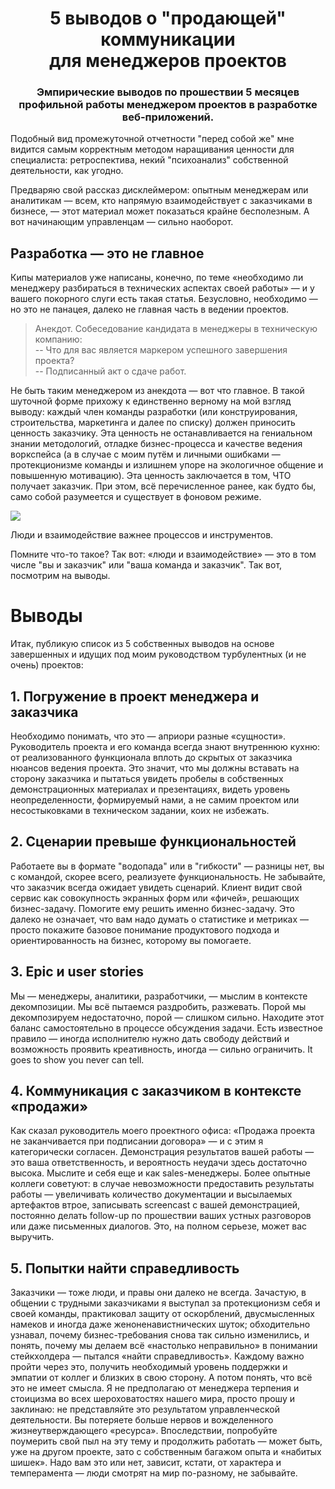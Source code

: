 <h1 align="center">5 выводов о "продающей" коммуникации <br> для менеджеров проектов</h1>
<h3 align="center">Эмпирические выводов по прошествии 5 месяцев <br> профильной работы менеджером проектов в разработке веб-приложений.</h3>


Подобный вид промежуточной отчетности "перед собой же" мне видится самым корректным методом наращивания ценности для специалиста: ретроспектива, некий "психоанализ" собственной деятельности, как угодно.

Предваряю свой рассказ дисклеймером: опытным менеджерам или аналитикам — всем, кто напрямую взаимодействует с заказчиками в бизнесе, — этот материал может показаться крайне бесполезным. А вот начинающим управленцам — сильно наоборот.

## Разработка — это не главное

Кипы материалов уже написаны, конечно, по теме «необходимо ли менеджеру разбираться в технических аспектах своей работы» — и у вашего покорного слуги есть такая статья. Безусловно, необходимо — но это не панацея, далеко не главная часть в ведении проектов.

> Анекдот. Собеседование кандидата в менеджеры в техническую компанию:<br>
> -- Что для вас является маркером успешного завершения проекта?<br>
> -- Подписанный акт о сдаче работ.

Не быть таким менеджером из анекдота — вот что главное. 
В такой шуточной форме прихожу к единственно верному на мой взгляд выводу: каждый член команды разработки 
(или конструирования, строительства, маркетинга и далее по списку) должен приносить ценность заказчику. 
Эта ценность не останавливается на гениальном знании методологий, отладке бизнес-процесса и качестве ведения воркспейса 
(а в случае с моим путём и личными ошибками — протекционизме команды и излишнем упоре на экологичное общение и повышенную мотивацию). 
Эта ценность заключается в том, ЧТО получает заказчик. При этом, всё перечисленное ранее, как будто бы, само собой разумеется и существует в фоновом режиме.

<img src="https://leonardo.osnova.io/7d24d6c5-7938-5b3e-adb8-a770e341cd86/-/preview/600/-/format/webp/">

<p>Люди и взаимодействие важнее процессов и инструментов.</p>
Помните что-то такое? Так вот: «люди и взаимодействие» — это в том числе "вы и заказчик" или "ваша команда и заказчик". Так вот, посмотрим на выводы.

# Выводы

Итак, публикую список из 5 собственных выводов на основе завершенных и идущих под моим руководством турбулентных (и не очень) проектов:

## 1. Погружение в проект менеджера и заказчика

Необходимо понимать, что это — априори разные «сущности». Руководитель проекта и его команда всегда знают внутреннюю кухню: от реализованного функционала вплоть до скрытых от заказчика нюансов ведения проекта. Это значит, что мы должны вставать на сторону заказчика и пытаться увидеть пробелы в собственных демонстрационных материалах и презентациях, видеть уровень неопределенности, формируемый нами, а не самим проектом или несостыковками в техническом задании, коих не избежать.

## 2. Сценарии превыше функциональностей

Работаете вы в формате "водопада" или в "гибкости" — разницы нет, вы с командой, скорее всего, реализуете функциональность. Не забывайте, что заказчик всегда ожидает увидеть сценарий. Клиент видит свой сервис как совокупность экранных форм или «фичей», решающих бизнес-задачу. Помогите ему решить именно бизнес-задачу. Это далеко не означает, что вам надо думать о статистике и метриках — просто покажите базовое понимание продуктового подхода и ориентированность на бизнес, которому вы помогаете.

## 3. Epic и user stories

Мы — менеджеры, аналитики, разработчики, — мыслим в контексте декомпозиции. Мы всё пытаемся раздробить, разжевать. Порой мы декомпозируем недостаточно, порой — слишком сильно. Находите этот баланс самостоятельно в процессе обсуждения задачи. Есть известное правило — иногда исполнителю нужно дать свободу действий и возможность проявить креативность, иногда — сильно ограничить. It goes to show you never can tell.

## 4. Коммуникация с заказчиком в контексте «продажи»

Как сказал руководитель моего проектного офиса: «Продажа проекта не заканчивается при подписании договора» — и с этим я категорически согласен. Демонстрация результатов вашей работы — это ваша ответственность, и вероятность неудачи здесь достаточно высока. Мыслите и себя еще и как sales-менеджеры. Более опытные коллеги советуют: в случае невозможности предоставить результаты работы — увеличивать количество документации и высылаемых артефактов втрое, записывать screencast с вашей демонстрацией, постоянно делать follow-up по прошествии ваших устных разговоров или даже письменных диалогов. Это, на полном серьезе, может вас выручить.

## 5. Попытки найти справедливость

Заказчики — тоже люди, и правы они далеко не всегда. Зачастую, в общении с трудными заказчиками я выступал за протекционизм себя и своей команды, практиковал защиту от оскорблений, двусмысленных намеков и иногда даже женоненавистнических шуток; обходительно узнавал, почему бизнес-требования снова так сильно изменились, и понять, почему мы делаем всё «настолько неправильно» в понимании стейкхолдера — пытался «найти справедливость». Каждому важно пройти через это, получить необходимый уровень поддержки и эмпатии от коллег и близких в свою сторону. А потом понять, что всё это не имеет смысла. Я не предполагаю от менеджера терпения и стоицизма во всех шероховатостях нашего мира, просто прошу и заклинаю: не представляйте это результатом управленческой деятельности. Вы потеряете больше нервов и вожделенного жизнеутверждающего «ресурса». Впоследствии, попробуйте поумерить свой пыл на эту тему и продолжить работать — может быть, уже на другом проекте, зато с собственным багажом опыта и «набитых шишек». Надо вам это или нет, зависит, кстати, от характера и темперамента — люди смотрят на мир по-разному, не забывайте.



